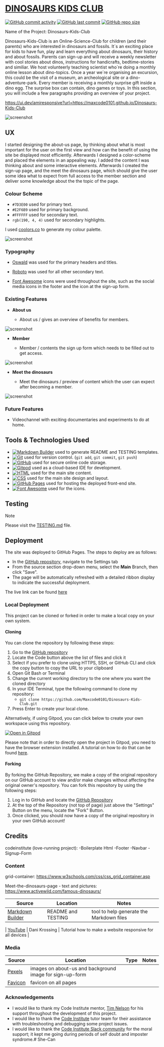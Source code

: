 # [DINOSAURS KIDS CLUB](https://maxcode0101.github.io/Dinosaurs-Kids-Club)

[![GitHub commit activity](https://img.shields.io/github/commit-activity/t/Maxcode0101/Dinosaurs-Kids-Club)](https://github.com/Maxcode0101/Dinosaurs-Kids-Club/commits/main)
[![GitHub last commit](https://img.shields.io/github/last-commit/Maxcode0101/Dinosaurs-Kids-Club)](https://github.com/Maxcode0101/Dinosaurs-Kids-Club/commits/main)
[![GitHub repo size](https://img.shields.io/github/repo-size/Maxcode0101/Dinosaurs-Kids-Club)](https://github.com/Maxcode0101/Dinosaurs-Kids-Club)

Name of the Project: Dinosaurs-Kids-Club

Dinosaurs-Kids-Club is an Online-Science-Club for children (and their parents) who are interested in dinosaurs and fossils. It´s an exciting place for kids to have fun, play and learn everything about dinosaurs, their history and about fossils. Parents can sign-up and will receive a weekly newsletter with cool stories about dinos, instructions for handicrafts, bedtime-stories and similiar. We host volunteerly teaching scientist who´re doing a monthly online lesson about dino-topics. Once a year we´re organising an excursion, this could be the visit of a museum, an archeological site or a dino-adventure-park. Every member is receiving a monthly surprise gift inside a dino egg. The surprise box can contain, dino games or toys. 
In this section, you will include a few paragraphs providing an overview of your project.

https://ui.dev/amiresponsive?url=https://maxcode0101.github.io/Dinosaurs-Kids-Club

![screenshot](documentation/mockup.png)

## UX

I started designing the about-us page, by thinking about what is most important for the user on the first view and how can the benefit of using the site be displayed most efficiently. Afterwards I designed a color-scheme and placed the elements in an appealing way. I added the content I was thinking about and some interactive elements. Afterwards I created the sign-up page, and the meet the dinosaurs page, which should give the user some idea what to expect from full access to the member section and deliver some knowledge about the the topic of the page.

### Colour Scheme

- `#7D3E00` used for primary text.
- `#E2F6B9` used for primary background.
- `#FFFFFF` used for secondary text.
- `rgb(190, 4, 4)` used for secondary highlights.

I used [coolors.co](https://coolors.co/7d3e00-e2f6b9-ffffff-be0404) to generate my colour palette.

![screenshot](documentation/colors.png)


### Typography

- [Oswald](https://fonts.google.com/specimen/Oswald) was used for the primary headers and titles.

- [Roboto](https://fonts.google.com/specimen/Roboto) was used for all other secondary text.

- [Font Awesome](https://fontawesome.com) icons were used throughout the site, such as the social media icons in the footer and the icon at the sign-up form.


### Existing Features

- **About us**

    - About us / gives an overview of benefits for members.

![screenshot](documentation/features_home.png)

- **Member**

    - Member / contents the sign up form which needs to be filled out to get access.

![screenshot](documentation/features_form.png)

- **Meet the dinosaurs**

    - Meet the dinosaurs / preview of content which the user can expect after becoming a member.

![screenshot](documentation/features_meet.png)

### Future Features

- Videochannel with exciting documentaries and experiments to do at home.

## Tools & Technologies Used

- [![Markdown Builder](https://img.shields.io/badge/Markdown_Builder-grey?logo=markdown&logoColor=000000)](https://tim.2bn.dev/markdown-builder) used to generate README and TESTING templates.
- [![Git](https://img.shields.io/badge/Git-grey?logo=git&logoColor=F05032)](https://git-scm.com) used for version control. (`git add`, `git commit`, `git push`)
- [![GitHub](https://img.shields.io/badge/GitHub-grey?logo=github&logoColor=181717)](https://github.com) used for secure online code storage.
- [![Gitpod](https://img.shields.io/badge/Gitpod-grey?logo=gitpod&logoColor=FFAE33)](https://gitpod.io) used as a cloud-based IDE for development.
- [![HTML](https://img.shields.io/badge/HTML-grey?logo=html5&logoColor=E34F26)](https://en.wikipedia.org/wiki/HTML) used for the main site content.
- [![CSS](https://img.shields.io/badge/CSS-grey?logo=css3&logoColor=1572B6)](https://en.wikipedia.org/wiki/CSS) used for the main site design and layout.
- [![GitHub Pages](https://img.shields.io/badge/GitHub_Pages-grey?logo=githubpages&logoColor=222222)](https://pages.github.com) used for hosting the deployed front-end site.
- [![Font Awesome](https://img.shields.io/badge/Font_Awesome-grey?logo=fontawesome&logoColor=528DD7)](https://fontawesome.com) used for the icons.

## Testing

> [!NOTE]  
>Please visit the [TESTING.md](TESTING.md) file.

## Deployment

The site was deployed to GitHub Pages. The steps to deploy are as follows:

- In the [GitHub repository](https://github.com/Maxcode0101/Dinosaurs-Kids-Club), navigate to the Settings tab 
- From the source section drop-down menu, select the **Main** Branch, then click "Save".
- The page will be automatically refreshed with a detailed ribbon display to indicate the successful deployment.

The live link can be found [here](https://maxcode0101.github.io/Dinosaurs-Kids-Club)

### Local Deployment

This project can be cloned or forked in order to make a local copy on your own system.

#### Cloning

You can clone the repository by following these steps:

1. Go to the [GitHub repository](https://github.com/Maxcode0101/Dinosaurs-Kids-Club) 
2. Locate the Code button above the list of files and click it 
3. Select if you prefer to clone using HTTPS, SSH, or GitHub CLI and click the copy button to copy the URL to your clipboard
4. Open Git Bash or Terminal
5. Change the current working directory to the one where you want the cloned directory
6. In your IDE Terminal, type the following command to clone my repository:
	- `git clone https://github.com/Maxcode0101/Dinosaurs-Kids-Club.git`
7. Press Enter to create your local clone.

Alternatively, if using Gitpod, you can click below to create your own workspace using this repository.

[![Open in Gitpod](https://gitpod.io/button/open-in-gitpod.svg)](https://gitpod.io/#https://github.com/Maxcode0101/Dinosaurs-Kids-Club)

Please note that in order to directly open the project in Gitpod, you need to have the browser extension installed.
A tutorial on how to do that can be found [here](https://www.gitpod.io/docs/configure/user-settings/browser-extension).

#### Forking

By forking the GitHub Repository, we make a copy of the original repository on our GitHub account to view and/or make changes without affecting the original owner's repository.
You can fork this repository by using the following steps:

1. Log in to GitHub and locate the [GitHub Repository](https://github.com/Maxcode0101/Dinosaurs-Kids-Club)
2. At the top of the Repository (not top of page) just above the "Settings" Button on the menu, locate the "Fork" Button.
3. Once clicked, you should now have a copy of the original repository in your own GitHub account!


## Credits

codeinstitute (love-running project):
 -Boilerplate Html
 -Footer
 -Navbar
 -Signup-Form


### Content

grid-container:
https://www.w3schools.com/css/css_grid_container.asp

Meet-the-dinosaurs-page - text and pictures:
https://www.activewild.com/famous-dinosaurs/


| Source | Location | Notes |
| --- | --- | --- |
| [Markdown Builder](https://tim.2bn.dev/markdown-builder) | README and TESTING | tool to help generate the Markdown files |

| [YouTube](https://www.youtube.com/watch?v=UUjNEMXZA-k) | Dani Krossing | Tutorial how to make a website responsive for all devices |

### Media

| Source | Location | Type | Notes |
| --- | --- | --- | --- |
| [Pexels](https://www.pexels.com) | images on about-us and background image for sign-up-form | 
| [Favicon](https://favicon.io) | favicon on all pages |


### Acknowledgements

- I would like to thank my Code Institute mentor, [Tim Nelson](https://github.com/TravelTimN) for his support throughout the development of this project.
- I would like to thank the [Code Institute](https://codeinstitute.net) tutor team for their assistance with troubleshooting and debugging some project issues.
- I would like to thank the [Code Institute Slack community](https://code-institute-room.slack.com) for the moral support; it kept me going during periods of self doubt and imposter syndrome.# She-Can